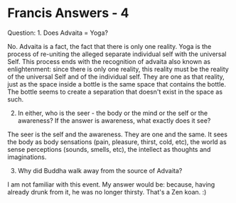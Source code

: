 # Francis Answers - 4

Question: 1. Does Advaita = Yoga?&nbsp;

No. Advaita is a fact, the fact that there is only one reality. Yoga is the process of re-uniting the alleged separate individual self with the universal Self. This process ends with the recognition of advaita also known as enlightenment: since there is only one reality, this reality must be the reality of the universal Self and of the individual self. They are one as that reality, just as the space inside a bottle is the same space that contains the bottle. The bottle seems to create a separation that doesn't exist in the space as such.&nbsp;

2. In either, who is the seer - the body or the mind or the self or the awareness? If the answer is awareness, what exactly does it see?

The seer is the self and the awareness. They are one and the same. It sees the body as body sensations (pain, pleasure, thirst, cold, etc), the world as sense perceptions (sounds, smells, etc), the intellect as thoughts and imaginations.

3. Why did Buddha walk away from the source of Advaita?

I am not familiar with this event. My answer would be: because, having already drunk from it, he was no longer thirsty. That's a Zen koan. :)&nbsp;

